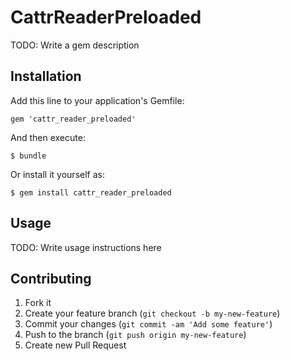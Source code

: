 # CattrReaderPreloaded

TODO: Write a gem description

## Installation

Add this line to your application's Gemfile:

    gem 'cattr_reader_preloaded'

And then execute:

    $ bundle

Or install it yourself as:

    $ gem install cattr_reader_preloaded

## Usage

TODO: Write usage instructions here

## Contributing

1. Fork it
2. Create your feature branch (`git checkout -b my-new-feature`)
3. Commit your changes (`git commit -am 'Add some feature'`)
4. Push to the branch (`git push origin my-new-feature`)
5. Create new Pull Request
